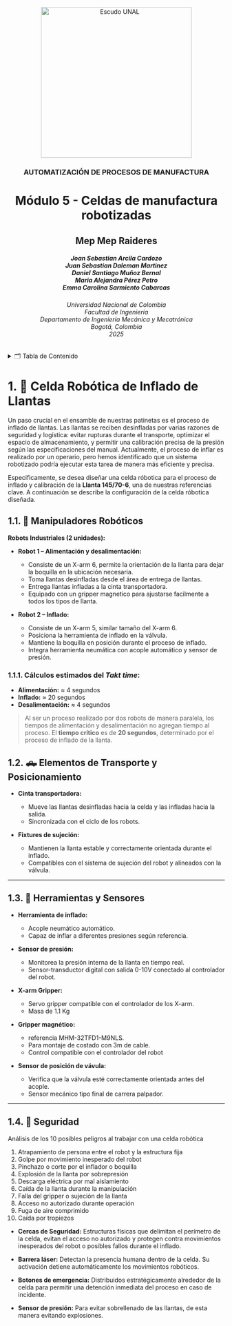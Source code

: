 <div align="center">
<picture>
    <source srcset="https://imgur.com/5bYAzsb.png" media="(prefers-color-scheme: dark)">
    <source srcset="https://imgur.com/Os03JoE.png" media="(prefers-color-scheme: light)">
    <img src="https://imgur.com/Os03JoE.png" alt="Escudo UNAL" width="350px">
</picture>

<h3>AUTOMATIZACIÓN DE PROCESOS DE MANUFACTURA</h3>

<h1>Módulo 5 - Celdas de manufactura robotizadas</h1>

<h2>Mep Mep Raideres</h2>

<h5>Joan Sebastian Arcila Cardozo<br>
    Juan Sebastian Daleman Martinez<br>
    Daniel Santiago Muñoz Bernal<br>
    Maria Alejandra Pérez Petro<br>
    Emma Carolina Sarmiento Cabarcas</h5>

<h6>Universidad Nacional de Colombia<br>
    Facultad de Ingeniería<br>
    Departamento de Ingeniería Mecánica y Mecatrónica<br>
    Bogotá, Colombia<br>
    2025</h6>
</div>


<details>
    <summary>🗂️ Tabla de Contenido</summary>

<!-- TOC -->
- [1. 🤖 Celda Robótica de Inflado de Llantas](#1--celda-robótica-de-inflado-de-llantas)
  - [1.1. 🦾 Manipuladores Robóticos](#11--manipuladores-robóticos)
    - [1.1.1. Cálculos estimados del *Takt time*:](#111-cálculos-estimados-del-takt-time)
  - [1.2. 🛻 Elementos de Transporte y Posicionamiento](#12--elementos-de-transporte-y-posicionamiento)
  - [1.3. 🧰 Herramientas y Sensores](#13--herramientas-y-sensores)
  - [1.4. 🦺 Seguridad](#14--seguridad)

</details>


# 1. 🤖 Celda Robótica de Inflado de Llantas
Un paso crucial en el ensamble de nuestras patinetas es el proceso de inflado de llantas. Las llantas se reciben desinfladas por varias razones de seguridad y logística: evitar rupturas durante el transporte, optimizar el espacio de almacenamiento, y permitir una calibración precisa de la presión según las especificaciones del manual. Actualmente, el proceso de inflar es realizado por un operario, pero hemos identificado que un sistema robotizado podría ejecutar esta tarea de manera más eficiente y precisa.

Especificamente, se desea diseñar una celda róbotica para el proceso de inflado y calibración de la **Llanta 145/70-6**, una de nuestras referencias clave. A continuación se describe la configuración de la celda róbotica diseñada.


## 1.1. 🦾 Manipuladores Robóticos

**Robots Industriales (2 unidades):**

* **Robot 1 – Alimentación y desalimentación:**

  * Consiste de un X-arm 6, permite la orientación de la llanta para dejar la boquilla en la ubicación necesaria.
  * Toma llantas desinfladas desde el área de entrega de llantas.
  * Entrega llantas infladas a la cinta transportadora.
  * Equipado con un gripper magnetico para ajustarse facilmente a todos los tipos de llanta.

* **Robot 2 – Inflado:**

  * Consiste de un X-arm 5, similar tamaño del X-arm 6.
  * Posiciona la herramienta de inflado en la válvula.
  * Mantiene la boquilla en posición durante el proceso de inflado.
  * Integra herramienta neumática con acople automático y sensor de presión.
  
### 1.1.1. Cálculos estimados del *Takt time*:

* **Alimentación:** ≈ 4 segundos
* **Inflado:** ≈ 20 segundos
* **Desalimentación:** ≈ 4 segundos

> Al ser un proceso realizado por dos robots de manera paralela, los tiempos de alimentación y desalimentación no agregan tiempo al proceso. El **tiempo crítico** es de **20 segundos**, determinado por el proceso de inflado de la llanta.

## 1.2. 🛻 Elementos de Transporte y Posicionamiento

* **Cinta transportadora:**

  * Mueve las llantas desinfladas hacia la celda y las infladas hacia la salida.
  * Sincronizada con el ciclo de los robots.

* **Fixtures de sujeción:**

  * Mantienen la llanta estable y correctamente orientada durante el inflado.
  * Compatibles con el sistema de sujeción del robot y alineados con la válvula.

---

## 1.3. 🧰 Herramientas y Sensores

* **Herramienta de inflado:**

  * Acople neumático automático.
  * Capaz de inflar a diferentes presiones según referencia.

* **Sensor de presión:**

  * Monitorea la presión interna de la llanta en tiempo real.
  * Sensor-transductor digital con salida 0-10V conectado al controlador del robot.
    

* **X-arm Gripper:**
  
  * Servo gripper compatible con el controlador de los X-arm.
  * Masa de 1.1 Kg

* **Gripper magnético:**
  
  * referencia MHM-32TFD1-M9NLS.
  * Para montaje de costado con 3m de cable.
  * Control compatible con el controlador del robot
  
* **Sensor de posición de vávula:**

  * Verifica que la válvula esté correctamente orientada antes del acople.
  * Sensor mecánico tipo final de carrera palpador.

---

## 1.4. 🦺 Seguridad
Análisis de los 10 posibles peligros al trabajar con una celda robótica
1. Atrapamiento de persona entre el robot y la estructura fija
2. Golpe por movimiento inesperado del robot
3. Pinchazo o corte por el inflador o boquilla
4. Explosión de la llanta por sobrepresión
5. Descarga eléctrica por mal aislamiento
6. Caída de la llanta durante la manipulación
7. Falla del gripper o sujeción de la llanta
8. Acceso no autorizado durante operación
9. Fuga de aire comprimido
10. Caída por tropiezos

* **Cercas de Seguridad:**
  Estructuras físicas que delimitan el perímetro de la celda, evitan el acceso no autorizado y protegen contra movimientos inesperados del robot o posibles fallos durante el inflado.

* **Barrera láser:**
  Detectan la presencia humana dentro de la celda. Su activación detiene automáticamente los movimientos robóticos.

* **Botones de emergencia:**
  Distribuidos estratégicamente alrededor de la celda para permitir una detención inmediata del proceso en caso de incidente.

* **Sensor de presión:**
  Para evitar sobrellenado de las llantas, de esta manera evitando explosiones.





